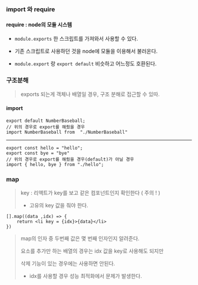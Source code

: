 ### import 와 require

#### require : node의 모듈 시스템

- `module.exports` 한 스크립트를 가져와서 사용할 수 있다.
- 기존 스크립트로 사용하던 것을 node에 모듈을 이용해서 불러온다.

- `module.export` 랑 `export default` 비슷하고 어느정도 호환된다.

### 구조분해

> exports 되는게 객체나 배열일 경우, 구조 분해로 접근할 수 있따.



#### import

```react
export default NumberBaseball;
// 위의 경우로 export를 해줬을 경우
import NumberBaseball from  "./NumberBaseball"
```

---

```react
export const hello = "hello";
export const bye = "bye"
// 위의 경우로 export를 해줬을 경우(default)가 아닐 경우
import { hello, bye } from "./hello";
```



### map

> key : 리액트가 key를 보고 같은 컴포넌트인지 확인한다 ( 주의 ! )
>
> - 고유의 key 값을 줘야 한다.

```react
[].map((data ,idx) => {
    return <li key = {idx}>{data}</li>
})
```

> map의 인자 중 두번째 값은 몇 번째 인자인지 알려준다.
>
> 요소를 추가만 하는 배열의 경우는 idx 값을 key로 사용해도 되지만
>
> 삭제 기능이 있는 경우에는 사용하면 안된다.
>
> - idx를 사용할 경우 성능 최적화에서 문제가 발생한다.

